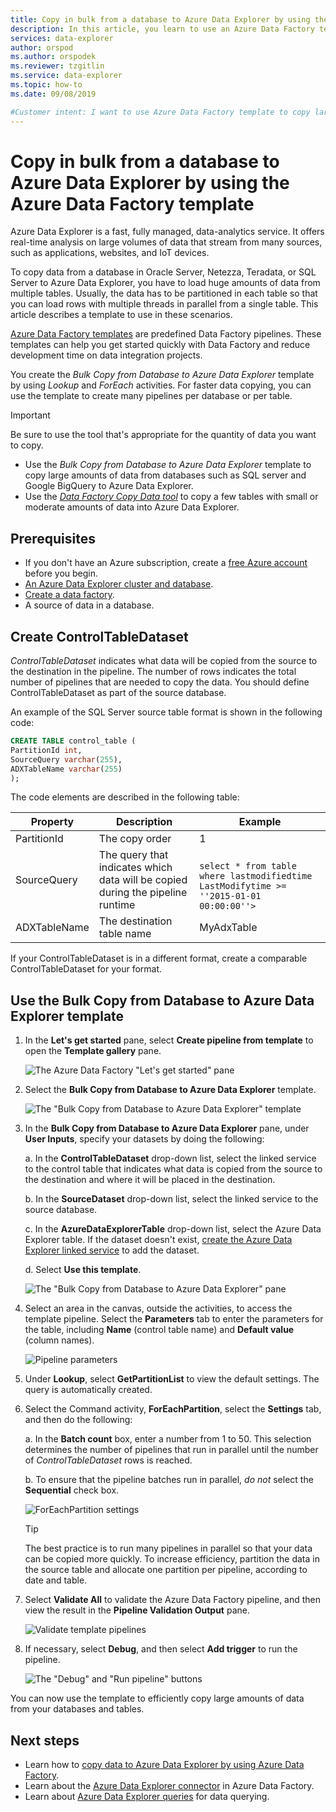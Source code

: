 ```yaml
---
title: Copy in bulk from a database to Azure Data Explorer by using the Azure Data Factory template
description: In this article, you learn to use an Azure Data Factory template to copy in bulk from a database to Azure Data Explorer
services: data-explorer
author: orspod
ms.author: orspodek
ms.reviewer: tzgitlin
ms.service: data-explorer
ms.topic: how-to
ms.date: 09/08/2019

#Customer intent: I want to use Azure Data Factory template to copy large amounts of data from a database to Azure Data Explorer.
---
```


# Copy in bulk from a database to Azure Data Explorer by using the Azure Data Factory template 

Azure Data Explorer is a fast, fully managed, data-analytics service. It offers real-time analysis on large volumes of data that stream from many sources, such as applications, websites, and IoT devices. 

To copy data from a database in Oracle Server, Netezza, Teradata, or SQL Server to Azure Data Explorer, you have to load huge amounts of data from multiple tables. Usually, the data has to be partitioned in each table so that you can load rows with multiple threads in parallel from a single table. This article describes a template to use in these scenarios.

[Azure Data Factory templates](/azure/data-factory/solution-templates-introduction) are predefined Data Factory pipelines. These templates can help you get started quickly with Data Factory and reduce development time on data integration projects. 

You create the *Bulk Copy from Database to Azure Data Explorer* template by using *Lookup* and *ForEach* activities. For faster data copying, you can use the template to create many pipelines per database or per table. 

> [!IMPORTANT]
> Be sure to use the tool that's appropriate for the quantity of data you want to copy.
> * Use the *Bulk Copy from Database to Azure Data Explorer* template to copy large amounts of data from databases such as SQL server and Google BigQuery to Azure Data Explorer. 
> * Use the [*Data Factory Copy Data tool*](data-factory-load-data.md) to copy a few tables with small or moderate amounts of data into Azure Data Explorer. 

## Prerequisites

* If you don't have an Azure subscription, create a [free Azure account](https://azure.microsoft.com/free/) before you begin.
* [An Azure Data Explorer cluster and database](create-cluster-database-portal.md).
* [Create a data factory](data-factory-load-data.md#create-a-data-factory).
* A source of data in a database.

## Create ControlTableDataset

*ControlTableDataset* indicates what data will be copied from the source to the destination in the pipeline. The number of rows indicates the total number of pipelines that are needed to copy the data. You should define ControlTableDataset as part of the source database.

An example of the SQL Server source table format is shown in the following code:
    
```sql   
CREATE TABLE control_table (
PartitionId int,
SourceQuery varchar(255),
ADXTableName varchar(255)
);
```

The code elements are described in the following table:

|Property  |Description  | Example
|---------|---------| ---------|
|PartitionId   |  The copy order | 1  |  
|SourceQuery   |  The query that indicates which data will be copied during the pipeline runtime | <br>`select * from table where lastmodifiedtime  LastModifytime >= ''2015-01-01 00:00:00''>` </br>    
|ADXTableName  |  The destination table name | MyAdxTable       |  

If your ControlTableDataset is in a different format, create a comparable ControlTableDataset for your format.

## Use the Bulk Copy from Database to Azure Data Explorer template

1. In the **Let's get started** pane, select **Create pipeline from template** to open the **Template gallery** pane.

    ![The Azure Data Factory "Let's get started" pane](media/data-factory-template/adf-get-started.png)

1. Select the **Bulk Copy from Database to Azure Data Explorer** template.
 
    ![The "Bulk Copy from Database to Azure Data Explorer" template](media/data-factory-template/pipeline-from-template.png)

1.  In the **Bulk Copy from Database to Azure Data Explorer** pane, under **User Inputs**, specify your datasets by doing the following: 

    a. In the **ControlTableDataset** drop-down list, select the linked service to the control table that indicates what data is copied from the source to the destination and where it will be placed in the destination. 

    b. In the **SourceDataset** drop-down list, select the linked service to the source database. 

    c. In the **AzureDataExplorerTable** drop-down list, select the Azure Data Explorer table. If the dataset doesn't exist, [create the Azure Data Explorer linked service](data-factory-load-data.md#create-the-azure-data-explorer-linked-service) to add the dataset.

    d. Select **Use this template**.

    ![The "Bulk Copy from Database to Azure Data Explorer" pane](media/data-factory-template/configure-bulk-copy-adx-template.png)

1. Select an area in the canvas, outside the activities, to access the template pipeline. Select the **Parameters** tab to enter the parameters for the table, including **Name** (control table name) and **Default value** (column names).

    ![Pipeline parameters](media/data-factory-template/pipeline-parameters.png)

1.	Under **Lookup**, select **GetPartitionList** to view the default settings. The query is automatically created.
1.	Select the Command activity, **ForEachPartition**, select the **Settings** tab, and then do the following:

    a. In the **Batch count** box, enter a number from 1 to 50. This selection determines the number of pipelines that run in parallel until the number of *ControlTableDataset* rows is reached. 

    b. To ensure that the pipeline batches run in parallel, *do not* select the **Sequential** check box.

    ![ForEachPartition settings](media/data-factory-template/foreach-partition-settings.png)

    > [!TIP]
    > The best practice is to run many pipelines in parallel so that your data can be copied more quickly. To increase efficiency, partition the data in the source table and allocate one partition per pipeline, according to date and table.

1. Select **Validate All** to validate the Azure Data Factory pipeline, and then view the result in the **Pipeline Validation Output** pane.

    ![Validate template pipelines](media/data-factory-template/validate-template-pipelines.png)

1. If necessary, select **Debug**, and then select **Add trigger** to run the pipeline.

    ![The "Debug" and "Run pipeline" buttons](media/data-factory-template/trigger-run-of-pipeline.png)    

You can now use the template to efficiently copy large amounts of data from your databases and tables.

## Next steps

* Learn how to [copy data to Azure Data Explorer by using Azure Data Factory](data-factory-load-data.md).
* Learn about the [Azure Data Explorer connector](/azure/data-factory/connector-azure-data-explorer) in Azure Data Factory.
* Learn about [Azure Data Explorer queries](web-query-data.md) for data querying.






